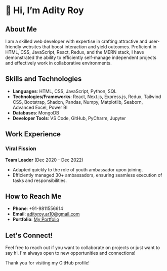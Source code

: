 # 👋 Hi, I’m Adity Roy

 

## About Me

I am a skilled web developer with expertise in crafting attractive and user-friendly websites that boost interaction and yield outcomes. Proficient in HTML, CSS, JavaScript, React, Redux, and the MERN stack, I have demonstrated the ability to efficiently self-manage independent projects and effectively work in collaborative environments.

## Skills and Technologies

- **Languages**: HTML, CSS, JavaScript, Python, SQL
- **Technologies/Frameworks**: React, Next.js, Express.js, Redux, Tailwind CSS, Bootstrap, Shadcn, Pandas, Numpy, Matplotlib, Seaborn, Advanced Excel, Power BI
- **Databases**: MongoDB
- **Developer Tools**: VS Code, GitHub, PyCharm, Jupyter

## Work Experience

### Viral Fission
**Team Leader** (Dec 2020 - Dec 2022)
- Adapted quickly to the role of youth ambassador upon joining.
- Efficiently managed 30+ ambassadors, ensuring seamless execution of tasks and responsibilities.

## How to Reach Me

- **Phone**: +91-9811556614
- **Email**: adityroy.ar10@gmail.com
- **Portfolio**: [My Portfolio](https://adityroy-adity672roys-projects.vercel.app)

## Let's Connect!

Feel free to reach out if you want to collaborate on projects or just want to say hi. I'm always open to new opportunities and connections!

Thank you for visiting my GitHub profile!
